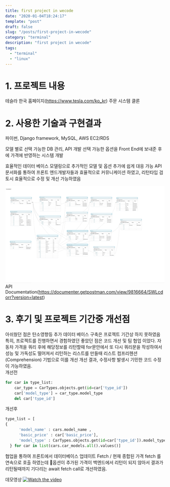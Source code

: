 ```yaml
---
title: first project in wecode
date: "2020-01-04T18:24:17"
template: "post"
draft: false
slug: "/posts/first-project-in-wecode"
category: "terminal"
description: "first project in wecode"
tags:
  - "terminal"
  - "linux"
---
```


# 1. 프로젝트 내용
테슬라 한국 홈페이지(https://www.tesla.com/ko_kr) 주문 시스템 클론
# 2. 사용한 기술과 구현결과
파이썬, Django framework, MySQL, AWS EC2/RDS

모델 별로 선택 가능한 DB 관리, API 개발
선택 가능한 옵션을 Front End에 보내준 후에 가격에 반영하는 시스템 개발

효율적인 데이터 베이스 모델링으로 추가적인 모델 및 옵션 추가에 쉽게 대응 가능
API 문서화를 통하여 프론트 엔드개발자들과 효율적으로 커뮤니케이션 하였고, 리턴타입 검토시 효율적으로 수정 및 개선 가능하였음

![modeling](../img/tesla_modeling.png)
API Documentation(https://documenter.getpostman.com/view/9816664/SWLcdorr?version=latest)

# 3. 후기 및 프로젝트 기간중 개선점
아쉬웠던 점은 탄소영향등 추가 데이터 베이스 구축은 프로젝트 기간상 하지 못하였음
특히, 프로젝트를 진행하면서 경험하였던 좋았던 점은 코드 개선 및 팀 협업 이었다.
자동차 가격을 쿼리 후에 해당정보를 리턴할때 for문안에서 또 다시 쿼리문을 작성하여서 성능 및 가독성도 떨어져서
리턴하는 리스트를 만들때 리스트 컴프리헨션(Comprehension) 기법으로 이를 개선
개선 결과, 수정사항 발생시 기민한 코드 수정이 가능하였음.<br>
개선전
```python
for car in type_list:
    car_type = CarTypes.objects.get(id=car['type_id'])
    car['model_type'] = car_type.model_type
    del car['type_id']

```
개선후
```python
type_list = [
{
      'model_name' : cars.model_name ,
      'basic_price' : car['basic_price'],
      'model_type' : CarTypes.objects.get(id=car['type_id']).model_type,
  } for car in list(cars.car_models.all().values()]
```

협업을 통하여 프론트에서 데이터베이스 업데이트 Fetch / 현재 종합된 가격 fetch 를 연속으로 호출 하였는데 옵션이 추가된 가격이 백엔드에서 리턴이 되지 않아서 결과가 리턴될때까지 기다리는 await fetch call로 개선하였음.<br>

데모영상
[![Watch the video](https://img.youtube.com/vi/JQ6JGS6QFsQ/0.jpg)](https://youtu.be/JQ6JGS6QFsQ)